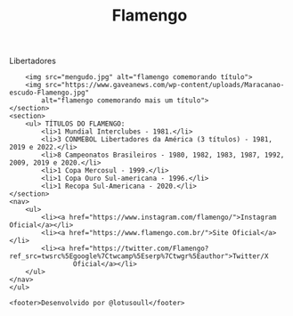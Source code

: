 <!DOCTYPE html>
<html lang="pt-br">

<head>
    <meta charset="UTF-8">
    <meta name="viewport" content="width=device-width, initial-scale=1.0">
    <title>Flamengo</title>
    <link rel="stylesheet" href="style.css">
</head>

<body>
    <header>
        <h1>Flamengo</h1>
    </header>
    <section>
        <p>Libertadores</p>

        <img src="mengudo.jpg" alt="flamengo comemorando título">
        <img src="https://www.gaveanews.com/wp-content/uploads/Maracanao-escudo-Flamengo.jpg"
            alt="flamengo comemorando mais um título">
    </section>
    <section>
        <ul> TÍTULOS DO FLAMENGO:
            <li>1 Mundial Interclubes - 1981.</li>
            <li>3 CONMEBOL Libertadores da América (3 títulos) - 1981, 2019 e 2022.</li>
            <li>8 Campeonatos Brasileiros - 1980, 1982, 1983, 1987, 1992, 2009, 2019 e 2020.</li>
            <li>1 Copa Mercosul - 1999.</li>
            <li>1 Copa Ouro Sul-americana - 1996.</li>
            <li>1 Recopa Sul-Americana - 2020.</li>
    </section>
    <nav>
        <ul>
            <li><a href="https://www.instagram.com/flamengo/">Instagram Oficial</a></li>
            <li><a href="https://www.flamengo.com.br/">Site Oficial</a></li>
            <li><a href="https://twitter.com/Flamengo?ref_src=twsrc%5Egoogle%7Ctwcamp%5Eserp%7Ctwgr%5Eauthor">Twitter/X
                    Oficial</a></li>
        </ul>
    </nav>
    </ul>

    <footer>Desenvolvido por @lotusoull</footer>
</body>

</html>
